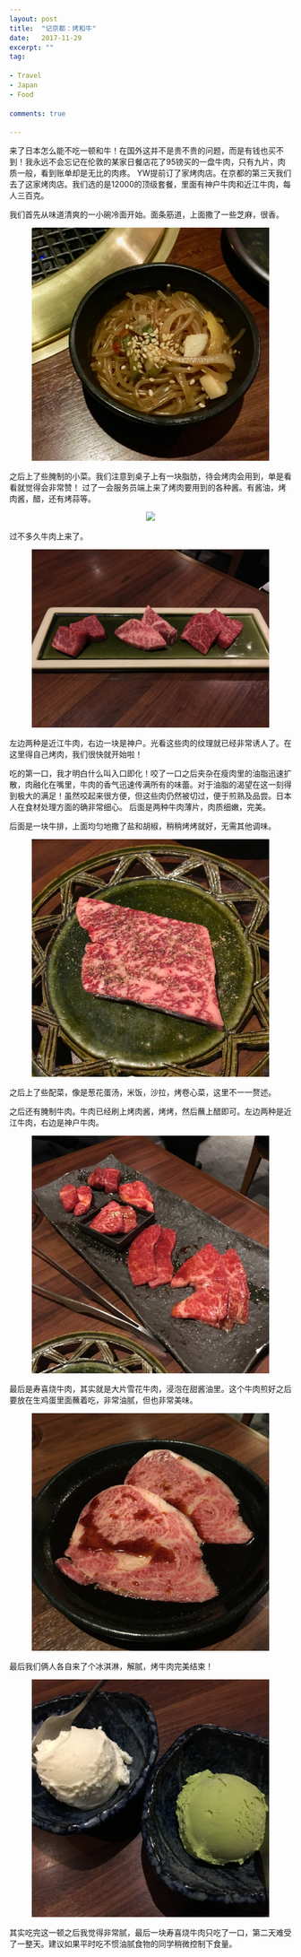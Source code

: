 ```yaml
---
layout: post
title:  "记京都：烤和牛"
date:   2017-11-29
excerpt: ""
tag:

- Travel
- Japan
- Food

comments: true

---
```


来了日本怎么能不吃一顿和牛！在国外这并不是贵不贵的问题，而是有钱也买不到！我永远不会忘记在伦敦的某家日餐店花了95镑买的一盘牛肉，只有九片，肉质一般，看到账单却是无比的肉疼。
YW提前订了家烤肉店。在京都的第三天我们去了这家烤肉店。我们选的是12000的顶级套餐，里面有神户牛肉和近江牛肉，每人三百克。


我们首先从味道清爽的一小碗冷面开始。面条筋道，上面撒了一些芝麻，很香。
<figure>

<div style="text-align:center"><img src="/assets/posts/2017-11-Kyoto-Beef/lengmian.jpg"> </div>
</figure>

之后上了些腌制的小菜。我们注意到桌子上有一块脂肪，待会烤肉会用到，单是看看就觉得会非常赞！
过了一会服务员端上来了烤肉要用到的各种酱。有酱油，烤肉酱，醋，还有烤蒜等。

<figure>

<div style="text-align:center"><img src="/assets/posts/2017-11-Kyoto-Beef/sauce">
</div>
</figure>


过不多久牛肉上来了。

<figure>

<div style="text-align:center"><img src="/assets/posts/2017-11-Kyoto-Beef/first.jpg">
</div>
</figure>

左边两种是近江牛肉，右边一块是神户。光看这些肉的纹理就已经非常诱人了。在这里得自己烤肉，我们很快就开始啦！

吃的第一口，我才明白什么叫入口即化！咬了一口之后夹杂在瘦肉里的油脂迅速扩散，肉融化在嘴里，牛肉的香气迅速传满所有的味蕾。对于油脂的渴望在这一刻得到极大的满足！虽然咬起来很方便，但这些肉仍然被切过，便于煎熟及品尝。日本人在食材处理方面的确非常细心。
后面是两种牛肉薄片，肉质细嫩，完美。

后面是一块牛排，上面均匀地撒了盐和胡椒，稍稍烤烤就好，无需其他调味。
<figure>

<div style="text-align:center"><img src="/assets/posts/2017-11-Kyoto-Beef/second_steak.jpg">
</div>
</figure>

之后上了些配菜，像是葱花蛋汤，米饭，沙拉，烤卷心菜，这里不一一赘述。

之后还有腌制牛肉。牛肉已经刷上烤肉酱，烤烤，然后蘸上醋即可。左边两种是近江牛肉，右边是神户牛肉。

<figure>

<div style="text-align:center"><img src="/assets/posts/2017-11-Kyoto-Beef/beef_sauce.jpg">
</div>
</figure>

最后是寿喜烧牛肉，其实就是大片雪花牛肉，浸泡在甜酱油里。这个牛肉煎好之后要放在生鸡蛋里面蘸着吃，非常油腻，但也非常美味。

<figure>

<div style="text-align:center"><img src="/assets/posts/2017-11-Kyoto-Beef/shouxishao.jpg">
</div>
</figure>

最后我们俩人各自来了个冰淇淋，解腻，烤牛肉完美结束！

<figure>

<div style="text-align:center"><img src="/assets/posts/2017-11-Kyoto-Beef/icecream.jpg">
</div>
</figure>

其实吃完这一顿之后我觉得非常腻，最后一块寿喜烧牛肉只吃了一口，第二天难受了一整天。建议如果平时吃不惯油腻食物的同学稍微控制下食量。



